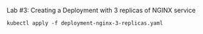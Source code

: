 Lab #3: Creating a Deployment with 3 replicas of NGINX service

```
kubectl apply -f deployment-nginx-3-replicas.yaml
```

